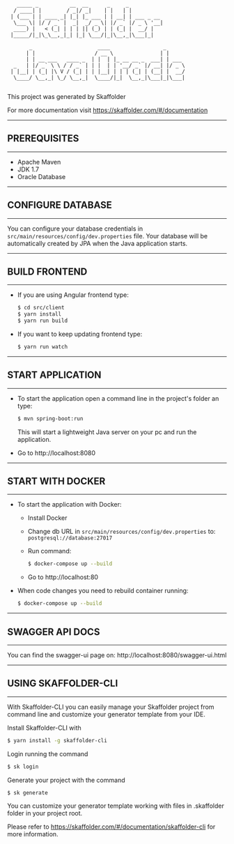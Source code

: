 
```
   _____ _          __  __      _     _           
  / ____| |        / _|/ _|    | |   | |          
 | (___ | | ____ _| |_| |_ ___ | | __| | ___ _ __ 
  \___ \| |/ / _` |  _|  _/ _ \| |/ _` |/ _ \ '__|
  ____) |   < (_| | | | || (_) | | (_| |  __/ |   
 |_____/|_|\_\__,_|_| |_| \___/|_|\__,_|\___|_|   

       _                     ____                 _      
      | |                   / __ \               | |     
      | | __ ___   ____ _  | |  | |_ __ __ _  ___| | ___ 
  _   | |/ _` \ \ / / _` | | |  | | '__/ _` |/ __| |/ _ \
 | |__| | (_| |\ V / (_| | | |__| | | | (_| | (__| |  __/
  \____/ \__,_| \_/ \__,_|  \____/|_|  \__,_|\___|_|\___|
                                                         
```

This project was generated by Skaffolder

For more documentation visit https://skaffolder.com/#/documentation


--------------
## PREREQUISITES
--------------
* Apache Maven
* JDK 1.7
* Oracle Database
--------------
## CONFIGURE DATABASE
--------------

You can configure your database credentials in `src/main/resources/config/dev.properties` file.
Your database will be automatically created by JPA when the Java application starts.

--------------
## BUILD FRONTEND
--------------

* If you are using Angular frontend type:
    ``` bash
	$ cd src/client
	$ yarn install
	$ yarn run build
    ```
* If you want to keep updating frontend type:
    ``` bash
	$ yarn run watch
    ```

--------------
## START APPLICATION
--------------

* To start the application open a command line in the project's folder an type:
    ``` bash
    $ mvn spring-boot:run
    ```
    This will start a lightweight Java server on your pc and run the application.

* Go to http://localhost:8080

--------------
## START WITH DOCKER
--------------

* To start the application with Docker:
    * Install Docker

    * Change db URL in `src/main/resources/config/dev.properties` to: 
    `postgresql://database:27017`

    * Run command:
        ``` bash
        $ docker-compose up --build
        ```

    * Go to http://localhost:80

* When code changes you need to rebuild container running:
    ``` bash
    $ docker-compose up --build
    ```

--------------
## SWAGGER API DOCS
--------------

You can find the swagger-ui page on: http://localhost:8080/swagger-ui.html

--------------
## USING SKAFFOLDER-CLI
--------------

With Skaffolder-CLI you can easily manage your Skaffolder project from command line and customize your generator template from your IDE.

Install Skaffolder-CLI with
``` bash
$ yarn install -g skaffolder-cli
```

Login running the command
``` bash
$ sk login
```

Generate your project with the command
``` bash
$ sk generate
```

You can customize your generator template working with files in .skaffolder folder in your project root.

Please refer to https://skaffolder.com/#/documentation/skaffolder-cli for more information.

